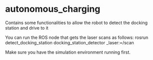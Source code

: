 autonomous_charging
===================

Contains some functionalities to allow the robot to detect the docking station and drive to it

You can run the ROS node that gets the laser scans as follows:
rosrun detect_docking_station docking_station_detector _laser:=/scan

Make sure you have the simulation environment running first.
